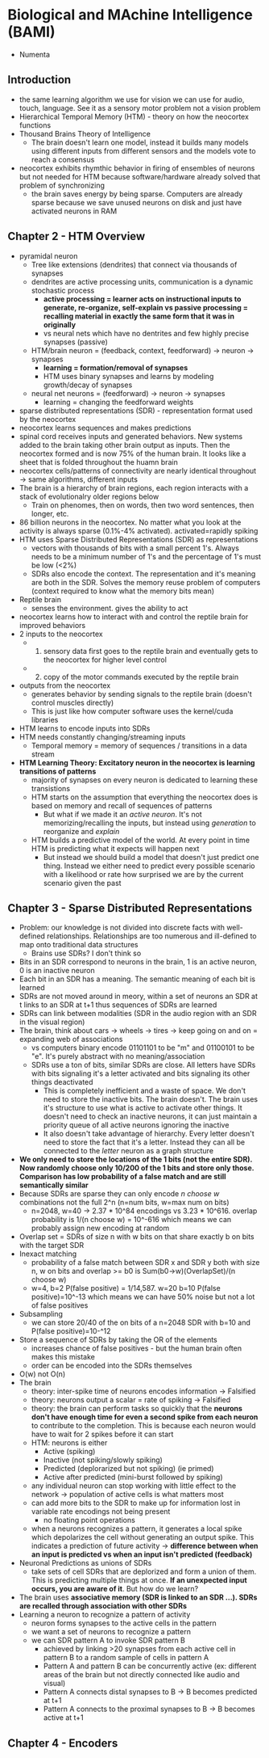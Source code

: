# Biological and MAchine Intelligence (BAMI)
- Numenta

## Introduction
- the same learning algorithm we use for vision we can use for audio, touch, language. See it as a sensory motor problem not a vision problem
- Hierarchical Temporal Memory (HTM) - theory on how the neocortex functions
- Thousand Brains Theory of Intelligence
  - The brain doesn't learn one model, instead it builds many models using different inputs from different sensors and the models vote to reach a consensus
- neocortex exhibits rhymthic behavior in firing of ensembles of neurons but not needed for HTM because software/hardware already solved that problem of synchronizing
  - the brain saves energy by being sparse. Computers are already sparse because we save unused neurons on disk and just have activated neurons in RAM

## Chapter 2 - HTM Overview
- pyramidal neuron
  - Tree like extensions (dendrites) that connect via thousands of synapses
  - dendrites are active processing units, communication is a dynamic stochastic process
    - **active processing = learner acts on instructional inputs to generate, re-organize, self-explain vs passive processing = recalling material in exactly the same form that it was in originally**
    - vs neural nets which have no dentrites and few highly precise synapses (passive)
  - HTM/brain neuron = (feedback, context, feedforward) -> neuron -> synapses
    - **learning = formation/removal of synapses**
    - HTM uses binary synapses and learns by modeling growth/decay of synapses
  - neural net neurons = (feedforward) -> neuron -> synapses
    - learning = changing the feedforward weights
- sparse distributed representations (SDR) - representation format used by the neocortex
- neocortex learns sequences and makes predictions
- spinal cord receives inputs and generated behaviors. New systems added to the brain taking other brain output as inputs. Then the neocortex formed and is now 75% of the human brain. It looks like a sheet that is folded throughout the huamn brain
- neocortex cells/patterns of connectivity are nearly identical throughout -> same algorithms, different inputs
- The brain is a hierarchy of brain regions, each region interacts with a stack of evolutionalry older regions below
  - Train on phenomes, then on words, then two word sentences, then longer, etc.
- 86 billion neurons in the neocortex. No matter what you look at the activity is always sparse (0.1%-4% activated). activated=rapidly spiking
- HTM uses Sparse Distributed Representations (SDR) as representations
  - vectors with thousands of bits with a small percent 1's. Always needs to be a minimum number of 1's and the percentage of 1's must be low (<2%)
  - SDRs also encode the context. The representation and it's meaning are both in the SDR. Solves the memory reuse problem of computers (context required to know what the memory bits mean)
- Reptile brain
  - senses the environment. gives the ability to act
- neocortex learns how to interact with and control the reptile brain for improved behaviors
- 2 inputs to the neocortex
  - 1) sensory data first goes to the reptile brain and eventually gets to the neocortex for higher level control
  - 2) copy of the motor commands executed by the reptile brain
- outputs from the neocortex
  - generates behavior by sending signals to the reptile brain (doesn't control muscles directly)
  - This is just like how computer software uses the kernel/cuda libraries
- HTM learns to encode inputs into SDRs
- HTM needs constantly changing/streaming inputs
  - Temporal memory = memory of sequences / transitions in a data stream
- **HTM Learning Theory: Excitatory neuron in the neocortex is learning transitions of patterns**
  - majority of synapses on every neuron is dedicated to learning these transistions
  - HTM starts on the assumption that everything the neocortex does is based on memory and recall of sequences of patterns
    - But what if we made it an _active neuron_. It's not memorizing/recalling the inputs, but instead using _generation_ to reorganize and _explain_
  - HTM builds a predictive model of the world. At every point in time HTM is predicting what it expects will happen next
    - But instead we should build a model that doesn't just predict one thing. Instead we either need to predict every possible scenario with a likelihood or rate how surprised we are by the current scenario given the past

## Chapter 3 - Sparse Distributed Representations
- Problem: our knowledge is not divided into discrete facts with well-defined relationships. Relationships are too numerous and ill-defined to map onto traditional data structures
  - Brains use SDRs? I don't think so
- Bits in an SDR correspond to neurons in the brain, 1 is an active neuron, 0 is an inactive neuron
- Each bit in an SDR has a meaning. The semantic meaning of each bit is learned
- SDRs are not moved around in meory, within a set of neurons an SDR at t links to an SDR at t+1 thus sequences of SDRs are learned
- SDRs can link between modalities (SDR in the audio region with an SDR in the visual region)
- The brain, think about cars -> wheels -> tires -> keep going on and on = expanding web of associations
  - vs computers binary encode 01101101 to be "m" and 01100101 to be "e". It's purely abstract with no meaning/association
  - SDRs use a ton of bits, similar SDRs are close. All letters have SDRs with bits signaling it's a letter activated and bits signaling its other things deactivated
    - This is completely inefficient and a waste of space. We don't need to store the inactive bits. The brain doesn't. The brain uses it's structure to use what is active to activate other things. It doesn't need to check an inactive neurons, it can just maintain a priority queue of all active neurons ignoring the inactive
    - It also doesn't take advantage of hierarchy. Every letter doesn't need to store the fact that it's a letter. Instead they can all be connected to the _letter_ neuron as a graph structure
- **We only need to store the locations of the 1 bits (not the entire SDR). Now randomly choose only 10/200 of the 1 bits and store only those. Comparison has low probability of a false match and are still semantically similar**
- Because SDRs are sparse they can only encode _n choose w_ combinations not the full 2^n (n=num bits, w=max num on bits)
  - n=2048, w=40 -> 2.37 * 10^84 encodings vs 3.23 * 10^616. overlap probability is 1/(n choose w) = 10^-616 which means we can probably assign new encoding at random
- Overlap set = SDRs of size n with w bits on that share exactly b on bits with the target SDR
- Inexact matching
  - probability of a false match between SDR x and SDR y both with size n, w on bits and overlap >= b0 is Sum(b0->w)(OverlapSet)/(n choose w)
  - w=4, b=2 P(false positive) = 1/14,587. w=20 b=10 P(false positive)=10^-13 which means we can have 50% noise but not a lot of false positives
- Subsampling
  - we can store 20/40 of the on bits of a n=2048 SDR with b=10 and P(false positive)=10-^12
- Store a sequence of SDRs by taking the OR of the elements
  - increases chance of false positives - but the human brain often makes this mistake
  - order can be encoded into the SDRs themselves
- O(w) not O(n)
- The brain
  - theory: inter-spike time of neurons encodes information -> Falsified
  - theory: neurons output a scalar = rate of spiking -> Falsified
  - theory: the brain can perform tasks so quickly that the **neurons don't have enough time for even a second spike from each neuron** to contribute to the completion. This is because each neuron would have to wait for 2 spikes before it can start
  - HTM: neurons is either
    - Active (spiking)
    - Inactive (not spiking/slowly spiking)
    - Predicted (deplorarized but not spiking) (ie primed)
    - Active after predicted (mini-burst followed by spiking)
  - any individual neuron can stop working with little effect to the network -> population of active cells is what matters most
  - can add more bits to the SDR to make up for information lost in variable rate encodings not being present
    - no floating point operations
  - when a neurons recognizes a pattern, it generates a local spike which depolarizes the cell without generating an output spike. This indicates a prediction of future activity -> **difference between when an input is predicted vs when an input isn't predicted (feedback)**
- Neuronal Predictions as unions of SDRs
  - take sets of cell SDRs that are deplorized and form a union of them. This is predicting multiple things at once. **If an unexpected input occurs, you are aware of it**. But how do we learn?
- The brain uses **associative memory (SDR is linked to an SDR ...). SDRs are recalled through association with other SDRs**
- Learning a neuron to recognize a pattern of activity
  - neuron forms synapses to the active cells in the pattern
  - we want a set of neurons to recognize a pattern
  - we can SDR pattern A to invoke SDR pattern B
    - achieved by linking >20 synapses from each active cell in pattern B to a random sample of cells in pattern A
    - Pattern A and pattern B can be concurrently active (ex: different areas of the brain but not directly connected like audio and visual)
    - Pattern A connects distal synapses to B -> B becomes predicted at t+1
    - Pattern A connects to the proximal synapses to B -> B becomes active at t+1

## Chapter 4 - Encoders